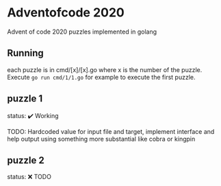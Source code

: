 # Adventofcode 2020

Advent of code 2020 puzzles implemented in golang

## Running

each puzzle is in cmd/[x]/[x].go  where x is the number of the puzzle. 
Execute `go run cmd/1/1.go` for example to execute the first puzzle.

## puzzle 1

status: :heavy_check_mark: Working

TODO: Hardcoded value for input file and target, implement interface and help output using something more substantial like cobra or kingpin

## puzzle 2

status: :x: TODO
